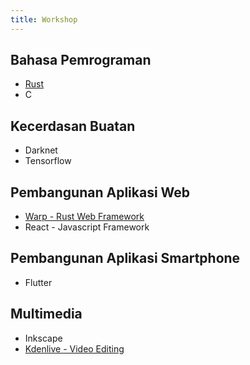 ```yaml
---
title: Workshop
---
```


## Bahasa Pemrograman
- [Rust](/workshops/programming/rust/)
- C

## Kecerdasan Buatan
- Darknet
- Tensorflow

## Pembangunan Aplikasi Web
- [Warp - Rust Web Framework](/workshops/web-development/warp/)
- React - Javascript Framework

## Pembangunan Aplikasi Smartphone
- Flutter

## Multimedia
- Inkscape
- [Kdenlive - Video Editing](/workshops/multimedia/kdenlive/)
